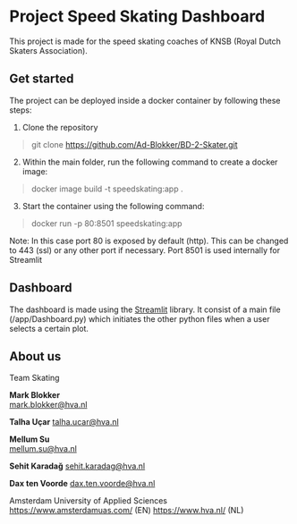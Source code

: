 # Project Speed Skating Dashboard

This project is made for the speed skating coaches of KNSB (Royal Dutch Skaters Association).

## Get started

The project can be deployed inside a docker container by following these steps:

1. Clone the repository 

> git clone https://github.com/Ad-Blokker/BD-2-Skater.git

2. Within the main folder, run the following command to create a docker image:

> docker image build -t speedskating:app .

3. Start the container using the following command:

> docker run -p 80:8501 speedskating:app

Note: In this case port 80 is exposed by default (http). This can be changed to 443 (ssl) or any other port if necessary. Port 8501 is used internally for Streamlit

## Dashboard

The dashboard is made using the [Streamlit](https://www.streamlit.io/) library. It consist of a main file (/app/Dashboard.py) which initiates the other python files when a user selects a certain plot.

## About us


Team Skating

**Mark Blokker**  
[mark.blokker@hva.nl](mailto:mark.blokker@hva.nl)  

**Talha Uçar**
[talha.ucar@hva.nl](mailto:talha.ucar@hva.nl)

**Mellum Su**   
[mellum.su@hva.nl](mailto:mellum.su@hva.nl)

**Sehit Karadağ** 
[sehit.karadag@hva.nl](mailto:sehit.karadag@hva.nl)

**Dax ten Voorde** 
[dax.ten.voorde@hva.nl](mailto:dax.ten.voorde@hva.nl)

Amsterdam University of Applied Sciences
https://www.amsterdamuas.com/ (EN)
https://www.hva.nl/ (NL)

